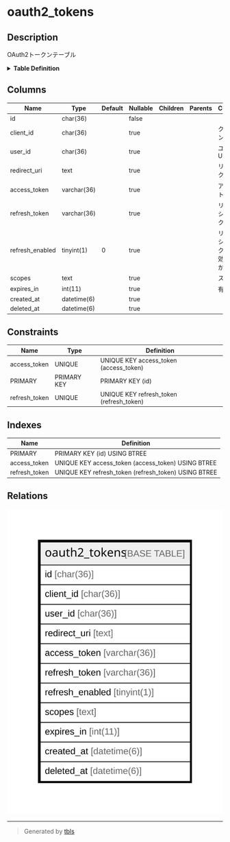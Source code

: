 # oauth2_tokens

## Description

OAuth2トークンテーブル

<details>
<summary><strong>Table Definition</strong></summary>

```sql
CREATE TABLE `oauth2_tokens` (
  `id` char(36) NOT NULL DEFAULT '',
  `client_id` char(36) DEFAULT NULL,
  `user_id` char(36) DEFAULT NULL,
  `redirect_uri` text,
  `access_token` varchar(36) DEFAULT NULL,
  `refresh_token` varchar(36) DEFAULT NULL,
  `refresh_enabled` tinyint(1) DEFAULT '0',
  `scopes` text,
  `expires_in` int(11) DEFAULT NULL,
  `created_at` datetime(6) DEFAULT NULL,
  `deleted_at` datetime(6) DEFAULT NULL,
  PRIMARY KEY (`id`),
  UNIQUE KEY `access_token` (`access_token`),
  UNIQUE KEY `refresh_token` (`refresh_token`)
) ENGINE=InnoDB DEFAULT CHARSET=utf8mb4
```

</details>

## Columns

| Name | Type | Default | Nullable | Children | Parents | Comment |
| ---- | ---- | ------- | -------- | -------- | ------- | ------- |
| id | char(36) |  | false |  |  |  |
| client_id | char(36) |  | true |  |  | クライアントID |
| user_id | char(36) |  | true |  |  | ユーザーUUID |
| redirect_uri | text |  | true |  |  | リダイレクトURI |
| access_token | varchar(36) |  | true |  |  | アクセストークン |
| refresh_token | varchar(36) |  | true |  |  | リフレッシュトークン |
| refresh_enabled | tinyint(1) | 0 | true |  |  | リフレッシュトークンが有効かどうか |
| scopes | text |  | true |  |  | スコープ |
| expires_in | int(11) |  | true |  |  | 有効秒 |
| created_at | datetime(6) |  | true |  |  |  |
| deleted_at | datetime(6) |  | true |  |  |  |

## Constraints

| Name | Type | Definition |
| ---- | ---- | ---------- |
| access_token | UNIQUE | UNIQUE KEY access_token (access_token) |
| PRIMARY | PRIMARY KEY | PRIMARY KEY (id) |
| refresh_token | UNIQUE | UNIQUE KEY refresh_token (refresh_token) |

## Indexes

| Name | Definition |
| ---- | ---------- |
| PRIMARY | PRIMARY KEY (id) USING BTREE |
| access_token | UNIQUE KEY access_token (access_token) USING BTREE |
| refresh_token | UNIQUE KEY refresh_token (refresh_token) USING BTREE |

## Relations

![er](oauth2_tokens.svg)

---

> Generated by [tbls](https://github.com/k1LoW/tbls)
